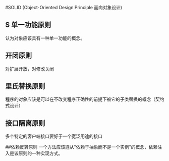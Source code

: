 #SOLID (Object-Oriented Design Principle 面向对象设计)
## S 单一功能原则
认为对象应该具有一种单一功能的概念。

## 开闭原则
对扩展开放，对修改关闭

## 里氏替换原则
程序的对象应该是可以在不改变程序正确性的前提下被它的子类替换的概念（契约式设计）

## 接口隔离原则
多个特定的客户端接口要好于一个宽泛用途的接口

##依赖反转原则
一个方法应该遵从"依赖于抽象而不是一个实例"的概念，依赖注入是该原则的一种实现方式。


